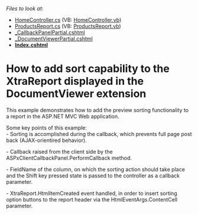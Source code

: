 <!-- default file list -->
*Files to look at*:

* [HomeController.cs](./CS/E5040/Controllers/HomeController.cs) (VB: [HomeController.vb](./VB/E5040/Controllers/HomeController.vb))
* [ProductsReport.cs](./CS/E5040/Reports/ProductsReport.cs) (VB: [ProductsReport.vb](./VB/E5040/Reports/ProductsReport.vb))
* [_CallbackPanelPartial.cshtml](./CS/E5040/Views/Home/_CallbackPanelPartial.cshtml)
* [_DocumentViewerPartial.cshtml](./CS/E5040/Views/Home/_DocumentViewerPartial.cshtml)
* **[Index.cshtml](./CS/E5040/Views/Home/Index.cshtml)**
<!-- default file list end -->
# How to add sort capability to the XtraReport displayed in the DocumentViewer extension


<p>This example demonstrates how to add the preview sorting functionality to a report in the ASP.NET MVC Web application.</p><p>Some key points of this example:<br />
- Sorting is accomplished during the callback, which prevents full page post back (AJAX-orientired behavior).</p><p>- Callback raised from the client side by the ASPxClientCallbackPanel.PerformCallback method.</p><p>- FieldName of the column, on which the sorting action should take place and the Shift key pressed state is passed to the controller as a callback parameter.</p><p>- XtraReport.HtmlItemCreated event handled, in order to insert sorting option buttons to the report header via the HtmlEventArgs.ContentCell parameter.</p>

<br/>


